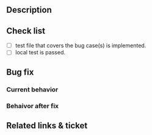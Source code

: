 ## Description

<!-- Summarize the change this PR wants to introduce. -->

## Check list

<!-- A list of things needed to be done before set the PR as ready-for-review. -->

- [ ] test file that covers the bug case(s) is implemented.
- [ ] local test is passed. 

## Bug fix

### Current behavior

### Behaivor after fix

## Related links & ticket

<!-- List of tickets or links related to this PR -->